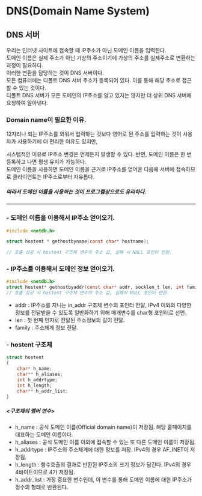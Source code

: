 # DNS(Domain Name System)

## DNS 서버

우리는 인터넷 사이트에 접속할 때 IP주소가 아닌 도메인 이름을 입력한다.  
도메인 이름은 실제 주소가 아닌 가상의 주소이기에 가상의 주소를 실제주소로 변환하는 과정이 필요하다.  
이러한 변환을 담당하는 것이 DNS 서버이다.  
모든 컴퓨터에는 디폴트 DNS 서버 주소가 등록되어 있다. 이를 통해 해당 주소로 접근할 수 있는 것이다.  
디폴트 DNS 서버가 모든 도메인의 IP주소를 알고 있지는 않지만 더 상위 DNS 서버에 요청하여 알아낸다.  


### Domain name이 필요한 이유.

12자리나 되는 IP주소를 외워서 입력하는 것보다 영어로 된 주소를 입력하는 것이 사용자가 사용하기에 더 편리한 이유도 있지만,  

시스템적인 이유로 IP주소 변경은 언제든지 발생할 수 있다. 반면, 도메인 이름은 한 번 등록하고 나면 평생 유지가 가능하다.  
도메인 이름을 사용하면 도메인 이름을 근거로 IP주소를 얻어온 다음에 서버에 접속하므로 클라이언트는 IP주소로부터 자유롭다.  
##### 따라서 도메인 이름을 사용하는 것이 프로그램상으로도 유리하다.
-----------
### - 도메인 이름을 이용해서 IP주소 얻어오기.

```c
#include <netdb.h>

struct hostent * gethostbyname(const char* hostname);

// 호출 성공 시 hostent 구조체 변수의 주소 값, 실패 시 NULL 포인터 반환.  
```

### - IP주소를 이용해서 도메인 정보 얻어오기.

```c
#include <netdb.h>
struct hostent* gethostbyaddr(const char* addr, socklen_t len, int family);
// 호출 성공 시 hostent 구조체 변수의 주소 값, 실패시 NULL 포인터 반환.
```
- addr : IP주소를 지니는 in_addr 구조체 변수의 포인터 전달,  IPv4 이외의 다양한 정보를 전달받을 수 있도록 일반화하기 위해 매개변수를 char형 포인터로 선언.
- len : 첫 번째 인자로 전달된 주소정보의 길이 전달.
- family : 주소체계 정보 전달.

### - hostent 구조체
```c
struct hostent
{
	char* h_name;
	char** h_aliases;
	int h_addrtype;
	int h_length;
	char** h_addr_list;
}
```
##### <구조체의 멤버 변수>
- h_name : 공식 도메인 이름(Official domain name)이 저장됨. 해당 홈페이지를 대표하는 도메인 이름이다.
- h_aliases : 공식 도메인 이름 이외에 접속할 수 있는 또 다른 도메인 이름이 저장됨.
- h_addrtype : IP주소의 주소체계에 대한 정보를 저장. IPv4의 경우 AF_INET이 저장됨.
- h_length : 함수호출의 결과로 반환된 IP주소의 크기 정보가 담긴다. IPv4의 경우 4바이트이므로 4가 저장됨.
- h_addr_list : 가장 중요한 변수인데, 이 변수를  통해 도메인 이름에 대한 IP주소가 정수의 형태로 반환된다.